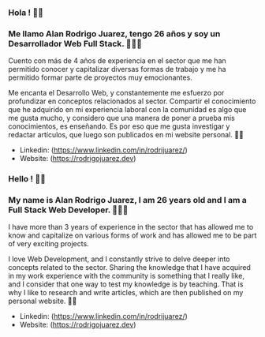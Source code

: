 ### Hola ! 👋🏻
### Me llamo Alan Rodrigo Juarez, tengo 26 años y soy un Desarrollador Web Full Stack. 🧑🏻‍💻
Cuento con más de 4 años de experiencia en el sector que me han permitido conocer y capitalizar diversas formas de trabajo y me ha permitido formar parte de proyectos muy emocionantes. 

Me encanta el Desarrollo Web, y constantemente me esfuerzo por profundizar en conceptos relacionados al sector. 
Compartir el conocimiento que he adquirido en mi experiencia laboral con la comunidad es algo que me gusta mucho, y considero que una manera de poner a prueba mis conocimientos, es enseñando. Es por eso que me gusta investigar y redactar artículos, que luego son publicados en mi website personal. ✍🏻

- Linkedin: (https://www.linkedin.com/in/rodrijuarez/)
- Website: (https://rodrigojuarez.dev) 

### Hello ! 👋🏻
### My name is Alan Rodrigo Juarez, I am 26 years old and I am a Full Stack Web Developer. 🧑🏻‍💻
I have more than 3 years of experience in the sector that has allowed me to know and capitalize on various forms of work and has allowed me to be part of very exciting projects.

I love Web Development, and I constantly strive to delve deeper into concepts related to the sector.
Sharing the knowledge that I have acquired in my work experience with the community is something that I really like, and I consider that one way to test my knowledge is by teaching. That is why I like to research and write articles, which are then published on my personal website. ✍🏻

- Linkedin: (https://www.linkedin.com/in/rodrijuarez/)
- Website: (https://rodrigojuarez.dev) 
